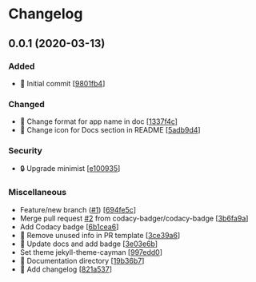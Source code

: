 # Changelog

<a name="0.0.1"></a>

## 0.0.1 (2020-03-13)

### Added

-   🎉 Initial commit \[[9801fb4](https://github.com/Monogramm/erpnext_online_store/commit/9801fb450678c0a1f248f6cbf561a9426cab0f5f)]

### Changed

-   💄 Change format for app name in doc \[[1337f4c](https://github.com/Monogramm/erpnext_online_store/commit/1337f4c07c491f0f04b7ebfe22c96a4ede84f3fd)]
-   🍱 Change icon for Docs section in README \[[5adb9d4](https://github.com/Monogramm/erpnext_online_store/commit/5adb9d4c56cc8e427cc77510b45eff01d0a9d12b)]

### Security

-   🔒 Upgrade minimist \[[e100935](https://github.com/Monogramm/erpnext_template/commit/e100935077d117e780f4656f2ff5147bbab24c7d)]

### Miscellaneous

-   Feature/new branch ([#1](https://github.com/Monogramm/erpnext_template/issues/1)) \[[694fe5c](https://github.com/Monogramm/erpnext_template/commit/694fe5c032af529aa960b00513bd9040715edf2c)]
-   Merge pull request [#2](https://github.com/Monogramm/erpnext_template/issues/2) from codacy-badger/codacy-badge \[[3b6fa9a](https://github.com/Monogramm/erpnext_template/commit/3b6fa9a46a252511da5ae27b49ee5e527c40c0bb)]
-   Add Codacy badge \[[6b1cea6](https://github.com/Monogramm/erpnext_template/commit/6b1cea6e61d88c8d44f0ab7fd9004e51d8c364de)]
-   📝 Remove unused info in PR template \[[3ce39a6](https://github.com/Monogramm/erpnext_template/commit/3ce39a659e2744801753168469e63b595c454126)]
-   📝 Update docs and add badge \[[3e03e6b](https://github.com/Monogramm/erpnext_template/commit/3e03e6bf472e93cc0204965113bdcb4bb9a4660d)]
-   Set theme jekyll-theme-cayman \[[997edd0](https://github.com/Monogramm/erpnext_template/commit/997edd01d6212271460c49a8b72f4605241a55e3)]
-   📝 Documentation directory \[[19b36b7](https://github.com/Monogramm/erpnext_template/commit/19b36b77d804ae299d4cd2e0eac398d36e12f127)]
-   📝 Add changelog \[[821a537](https://github.com/Monogramm/erpnext_template/commit/821a53726fc81b88b534e3a55e6c972fa7793a52)]
